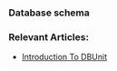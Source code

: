 ### Database schema

### Relevant Articles:
- [Introduction To DBUnit](https://www.baeldung.com/dbunit)
